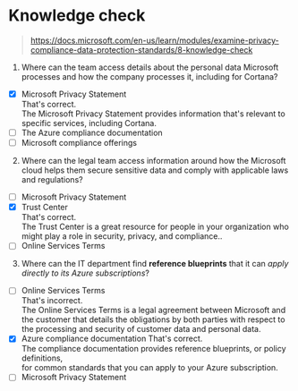 # Knowledge check

> https://docs.microsoft.com/en-us/learn/modules/examine-privacy-compliance-data-protection-standards/8-knowledge-check

1. Where can the team access details about the personal data Microsoft processes and how the company processes it, including for Cortana?

- [X] Microsoft Privacy Statement \
That's correct. \
The Microsoft Privacy Statement provides information that's relevant to specific services, including Cortana.
- [ ] The Azure compliance documentation
- [ ] Microsoft compliance offerings

2. Where can the legal team access information around how the Microsoft cloud helps them secure sensitive data and comply with applicable laws and regulations?
- [ ] Microsoft Privacy Statement
- [X] Trust Center \
That's correct. \
The Trust Center is a great resource for people in your organization who might play a role in security, privacy, and compliance..
- [ ] Online Services Terms

3. Where can the IT department find **reference blueprints** that it can *apply directly to its Azure subscriptions*?
- [ ] Online Services Terms \
That's incorrect. \
The Online Services Terms is a legal agreement between Microsoft and the customer that details the obligations by both parties with respect to the processing and security of customer data and personal data.
- [x] Azure compliance documentation
That's correct. \
The compliance documentation provides reference blueprints, or policy definitions, \
for common standards that you can apply to your Azure subscription.
- [ ] Microsoft Privacy Statement